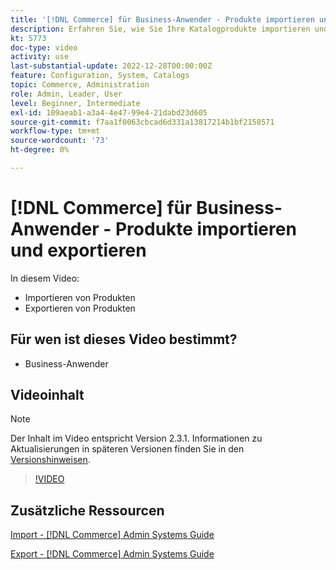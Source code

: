 ```yaml
---
title: '[!DNL Commerce] für Business-Anwender - Produkte importieren und exportieren'
description: Erfahren Sie, wie Sie Ihre Katalogprodukte importieren und exportieren.
kt: 5773
doc-type: video
activity: use
last-substantial-update: 2022-12-28T00:00:00Z
feature: Configuration, System, Catalogs
topic: Commerce, Administration
role: Admin, Leader, User
level: Beginner, Intermediate
exl-id: 109aeab1-a3a4-4e47-99e4-21dabd23d605
source-git-commit: f7aa1f0063cbcad6d331a13817214b1bf2158571
workflow-type: tm+mt
source-wordcount: '73'
ht-degree: 0%

---
```


# [!DNL Commerce] für Business-Anwender - Produkte importieren und exportieren

In diesem Video:

- Importieren von Produkten
- Exportieren von Produkten

## Für wen ist dieses Video bestimmt?

- Business-Anwender

## Videoinhalt

>[!NOTE]
>
>Der Inhalt im Video entspricht Version 2.3.1. Informationen zu Aktualisierungen in späteren Versionen finden Sie in den [Versionshinweisen](https://experienceleague.adobe.com/docs/commerce-operations/release/notes/overview.html?lang=de).

>[!VIDEO](https://video.tv.adobe.com/v/329968?quality=12&learn=on&captions=ger)

## Zusätzliche Ressourcen

[Import - [!DNL Commerce] Admin Systems Guide](https://experienceleague.adobe.com/docs/commerce-admin/systems/data-transfer/data-import.html?lang=de)

[Export - [!DNL Commerce] Admin Systems Guide](https://experienceleague.adobe.com/docs/commerce-admin/systems/data-transfer/data-export.html?lang=de)
